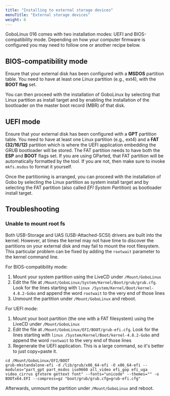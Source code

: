 ```yaml
---
title: "Installing to external storage devices"
menuTitle: "External storage devices"
weight: 6
---
```



GoboLinux 016 comes with two installation modes: UEFI and BIOS-compatibility mode. Depending on how your computer firmware is configured you may need to follow one or another recipe below.

## BIOS-compatibility mode

Ensure that your external disk has been configured with a **MSDOS** partition table. You need to have at least one Linux partition (e.g., ext4), with the **BOOT flag** set.

You can then proceed with the installation of GoboLinux by selecting that Linux partition as install target and by enabling the installation of the bootloader on the master boot record (MBR) of that disk.

## UEFI mode

Ensure that your external disk has been configured with a **GPT** partition table. You need to have at least one Linux partition (e.g., ext4) and a **FAT (32/16/12)** partition which is where the UEFI application embedding the GRUB bootloader will be stored. The FAT partition needs to have both the **ESP** and **BOOT** flags set. If you are using GParted, that FAT partition will be automatically formatted by the tool. If you are not, then make sure to invoke `mkfs.msdos` to format it yourself.

Once the partitioning is arranged, you can proceed with the installation of Gobo by selecting the Linux partition as system install target and by selecting the FAT partition (also called *EFI System Partition*) as bootloader install target.

## Troubleshooting

### Unable to mount root fs

Both USB-Storage and UAS (USB-Attached-SCSI) drivers are built into the kernel. However, at times the kernel may not have time to discover the partitions on your external disk and may fail to mount the root filesystem. This particular problem can be fixed by adding the `rootwait` parameter to the kernel command line.

For BIOS-compatibility mode:

1. Mount your system partition using the LiveCD under `/Mount/GoboLinux`
2. Edit the file at `/Mount/GoboLinux/System/Kernel/Boot/grub/grub.cfg`. Look for the lines starting with `linux /System/Kernel/Boot/kernel-4.8.2-Gobo` and append the word `rootwait` to the very end of those lines
3. Unmount the partition under `/Mount/GoboLinux` and reboot.

For UEFI mode:

1. Mount your boot partition (the one with a FAT filesystem) using the LiveCD under `/Mount/GoboLinux`
2. Edit the file at `/Mount/GoboLinux/EFI/BOOT/grub-efi.cfg`. Look for the lines starting with `linux /System/Kernel/Boot/kernel-4.8.2-Gobo` and append the word `rootwait` to the very end of those lines
3. Regenerate the UEFI application. This is a large command, so it's better to just copy+paste it.
```fish
cd /Mount/GoboLinux/EFI/BOOT
grub-mkstandalone-efi -d /lib/grub/x86_64-efi -O x86_64-efi --modules="part_gpt part_msdos iso9660 all_video efi_gop efi_uga video_cirrus gfxterm gettext font" --fonts="unicode" --themes="" -o BOOTx64.EFI --compress=gz "boot/grub/grub.cfg=grub-efi.cfg"
```

Afterwards, unmount the partition under `/Mount/GoboLinux` and reboot.
